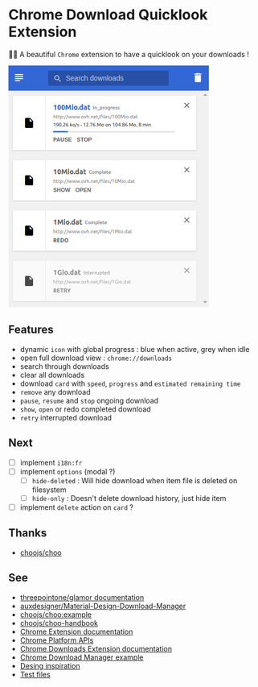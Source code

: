 # Chrome Download Quicklook Extension
💾🔭 A beautiful `Chrome` extension to have a quicklook on your downloads !

![Chrome Download Quicklook Extension - Screenshot](screenshot.png?raw=true)

## Features
* dynamic `icon` with global progress : blue when active, grey when idle
* open full download view : `chrome://downloads`
* search through downloads
* clear all downloads
* download `card` with `speed`, `progress` and `estimated remaining time`
* `remove` any download
* `pause`, `resume` and `stop` ongoing download
* `show`, `open` or redo completed download
* `retry` interrupted download

## Next
* [ ] implement `i18n:fr`
* [ ] implement `options` (modal ?)
  * [ ] `hide-deleted` : Will hide download when item file is deleted on filesystem
  * [ ] `hide-only` : Doesn't delete download history, just hide item
* [ ] implement `delete` action on `card` ?

## Thanks
* [choojs/choo](https://github.com/choojs/choo)

## See
* [threepointone/glamor documentation](https://github.com/threepointone/glamor)
* [auxdesigner/Material-Design-Download-Manager](https://github.com/auxdesigner/Material-Design-Download-Manager)
* [choojs/choo:example](https://github.com/choojs/choo/blob/master/example)
* [choojs/choo-handbook](https://github.com/choojs/choo-handbook)
* [Chrome Extension documentation](https://developer.chrome.com/extensions/getstarted)
* [Chrome Platform APIs](https://developer.chrome.com/extensions/api_index)
* [Chrome Downloads Extension documentation](https://developer.chrome.com/extensions/downloads)
* [Chrome Download Manager example](https://chromium.googlesource.com/chromium/src/+/master/chrome/common/extensions/docs/examples/api/downloads/download_manager/)
* [Desing inspiration](https://img.gadgethacks.com/img/original/04/64/63596558293372/0/635965582933720464.jpg)
* [Test files](http://speedtest.tele2.net/)

